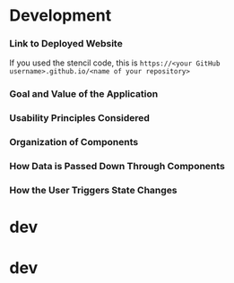 # Development

### Link to Deployed Website
If you used the stencil code, this is `https://<your GitHub username>.github.io/<name of your repository>`

### Goal and Value of the Application

### Usability Principles Considered

### Organization of Components

### How Data is Passed Down Through Components

### How the User Triggers State Changes

# dev
# dev
